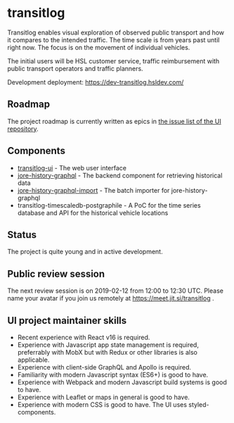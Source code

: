 # transitlog

Transitlog enables visual exploration of observed public transport and how it compares to the intended traffic.
The time scale is from years past until right now.
The focus is on the movement of individual vehicles.

The initial users will be HSL customer service, traffic reimbursement with public transport operators and traffic planners.

Development deployment: https://dev-transitlog.hsldev.com/

## Roadmap

The project roadmap is currently written as epics in [the issue list of the UI repository](https://github.com/HSLdevcom/transitlog-ui/issues).

## Components

- [transitlog-ui](https://github.com/HSLdevcom/transitlog-ui) - The web user interface
- [jore-history-graphql](https://github.com/HSLdevcom/jore-history-graphql) - The backend component for retrieving historical data
- [jore-history-graphql-import](https://github.com/HSLdevcom/jore-history-graphql-import) - The batch importer for jore-history-graphql
- transitlog-timescaledb-postgraphile - A PoC for the time series database and API for the historical vehicle locations

## Status

The project is quite young and in active development.

## Public review session

The next review session is on 2019-02-12 from 12:00 to 12:30 UTC.
Please name your avatar if you join us remotely at https://meet.jit.si/transitlog .

## UI project maintainer skills

- Recent experience with React v16 is required.
- Experience with Javascript app state management is required, preferrably with MobX but with Redux or other libraries is also applicable.
- Experience with client-side GraphQL and Apollo is required.
- Familiarity with modern Javascript syntax (ES6+) is good to have.
- Experience with Webpack and modern Javascript build systems is good to have.
- Experience with Leaflet or maps in general is good to have.
- Experience with modern CSS is good to have. The UI uses styled-components.
